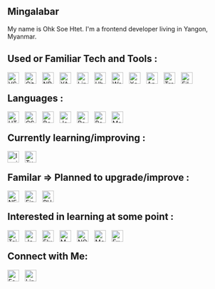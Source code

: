 ## Mingalabar

My name is Ohk Soe Htet. I'm a frontend developer living in Yangon, Myanmar.

<!-- ![Quote](https://github-readme-quotes.herokuapp.com/quote?theme=tokyonight&animation=default&layout=default&font=default) -->

<!-- ![Quote](https://github-readme-quotes.herokuapp.com/quote?quotesUrl=https://github.com/ShubhKotnala/github-readme-quotes/blob/custom-quotes/customQuotes/quotes.json) -->

<a name="tools"></a>

## Used or Familiar Tech and Tools :

[
<img alt="VS Code" width="26px" align="left" style="padding-right:10px;"  src="https://cdn.jsdelivr.net/gh/devicons/devicon/icons/vscode/vscode-original.svg" />
][tools_anchor]
[
<img alt="Git" width="26px" align="left" style="padding-right:10px;"  src="https://cdn.jsdelivr.net/gh/devicons/devicon/icons/git/git-original.svg" />
][tools_anchor]
[
<img alt="NPM" width="26px" align="left" style="padding-right:10px;"  src="https://cdn.jsdelivr.net/gh/devicons/devicon/icons/npm/npm-original-wordmark.svg" />
][tools_anchor]
[
<img alt="YARN" width="26px" align="left" style="padding-right:10px;"  src="https://cdn.jsdelivr.net/gh/devicons/devicon/icons/yarn/yarn-original.svg" />
][tools_anchor]
[
<img alt="Linux" width="26px" align="left" style="padding-right:10px;"  src="https://cdn.jsdelivr.net/gh/devicons/devicon/icons/linux/linux-original.svg" />
][tools_anchor]
[
<img alt="Ubuntu" width="26px" align="left" style="padding-right:10px;"  src="https://cdn.jsdelivr.net/gh/devicons/devicon/icons/ubuntu/ubuntu-plain.svg" />
][tools_anchor]
[
<img alt="Wordpress" width="26px" align="left" style="padding-right:10px;"  src="https://cdn.jsdelivr.net/gh/devicons/devicon/icons/wordpress/wordpress-plain.svg" />
][tools_anchor]
[
<img alt="Xcode" width="26px" align="left" style="padding-right:10px;"  src="https://cdn.jsdelivr.net/gh/devicons/devicon/icons/xcode/xcode-original.svg" />
][tools_anchor]
[
<img alt="Android Studio" width="26px" align="left" style="padding-right:10px;"  src="https://cdn.jsdelivr.net/gh/devicons/devicon/icons/androidstudio/androidstudio-original.svg" />
][tools_anchor]
[
<img alt="Trello" width="26px" align="left" style="padding-right:10px;"  src="https://cdn.jsdelivr.net/gh/devicons/devicon/icons/trello/trello-plain.svg" />
][tools_anchor]
[
<img alt="Filezilla" width="26px" align="left" style="padding-right:10px;"  src="https://cdn.jsdelivr.net/gh/devicons/devicon/icons/filezilla/filezilla-plain.svg" />
][tools_anchor]
<br/>

<a name="languages"></a>

## Languages :

[
<img alt="HTML5" width="26px" align="left" style="padding-right:10px;"  src="https://cdn.jsdelivr.net/gh/devicons/devicon/icons/html5/html5-original.svg" />
][languages_anchor]
[
<img alt="CSS3" width="26px" align="left" style="padding-right:10px;"  src="https://cdn.jsdelivr.net/gh/devicons/devicon/icons/css3/css3-original.svg" />
][languages_anchor]
[
<img alt="Bootstrap" width="26px" align="left" style="padding-right:10px;"  src="https://cdn.jsdelivr.net/gh/devicons/devicon/icons/bootstrap/bootstrap-original.svg" />
][languages_anchor]
[
<img alt="Javascript" width="26px" align="left" style="padding-right:10px;"  src="https://cdn.jsdelivr.net/gh/devicons/devicon/icons/javascript/javascript-original.svg" />
][languages_anchor]
[
<img alt="React" width="26px" align="left" style="padding-right:10px;"  src="https://cdn.jsdelivr.net/gh/devicons/devicon/icons/react/react-original.svg" />
][languages_anchor]
[
<img alt="Redux" width="26px" align="left" style="padding-right:10px;"  src="https://cdn.jsdelivr.net/gh/devicons/devicon/icons/redux/redux-original.svg" />
][languages_anchor]
[
<img alt="MaterialUI" width="26px" align="left" style="padding-right:10px;"  src="https://cdn.jsdelivr.net/gh/devicons/devicon/icons/materialui/materialui-original.svg" />
][languages_anchor]
<br/>

<a name="learning"></a>

## Currently learning/improving :

[
<img alt="Ionic" width="26px" align="left" style="padding-right:10px;"  src="https://cdn.jsdelivr.net/gh/devicons/devicon/icons/ionic/ionic-original.svg" />
][learning_anchor]
[
<img alt="Typescript" width="26px" align="left" style="padding-right:10px;"  src="https://cdn.jsdelivr.net/gh/devicons/devicon/icons/typescript/typescript-original.svg" />
][learning_anchor]
<br/>

<a name="plan"></a>

## Familar => Planned to upgrade/improve :

[
<img alt="NEXTjs" width="26px" align="left" style="padding-right:10px;"  src="https://cdn.jsdelivr.net/gh/devicons/devicon/icons/nextjs/nextjs-original.svg" />
][plan_anchor]
[
<img alt="Firebase" width="26px" align="left" style="padding-right:10px;"  src="https://cdn.jsdelivr.net/gh/devicons/devicon/icons/firebase/firebase-plain.svg" />
][plan_anchor]
[
<img alt="PHP" width="26px" align="left" style="padding-right:10px;"  src="https://cdn.jsdelivr.net/gh/devicons/devicon/icons/php/php-original.svg" />
][plan_anchor]

<!-- ReactQuery -->
<br/>

<a name="interested"></a>

## Interested in learning at some point :

[
<img alt="TailwindCSS" width="26px" align="left" style="padding-right:10px;" src="https://cdn.jsdelivr.net/gh/devicons/devicon/icons/tailwindcss/tailwindcss-plain.svg" />
][interested_anchor]
[
<img alt="Jest" width="26px" align="left" style="padding-right:10px;"  src="https://cdn.jsdelivr.net/gh/devicons/devicon/icons/jest/jest-plain.svg" />
][interested_anchor]
[
<img alt="Flutter" width="26px" align="left" style="padding-right:10px;"  src="https://cdn.jsdelivr.net/gh/devicons/devicon/icons/flutter/flutter-original.svg" />
][interested_anchor]
[
<img alt="MYSQL" width="26px" align="left" style="padding-right:10px;"  src="https://cdn.jsdelivr.net/gh/devicons/devicon/icons/mysql/mysql-original.svg" />
][interested_anchor]
[
<img alt="NODEjs" width="26px" align="left" style="padding-right:10px;"  src="https://cdn.jsdelivr.net/gh/devicons/devicon/icons/nodejs/nodejs-original-wordmark.svg" />
][interested_anchor]
[
<img alt="MongoDB" width="26px" align="left" style="padding-right:10px;"  src="https://cdn.jsdelivr.net/gh/devicons/devicon/icons/mongodb/mongodb-original.svg" />
][interested_anchor]
[
<img alt="Express" width="26px" align="left" style="padding-right:10px;"  src="https://cdn.jsdelivr.net/gh/devicons/devicon/icons/express/express-original-wordmark.svg" />
][interested_anchor]
<br/>

## Connect with Me:

[
<img alt="Facebook" width="26px" align="left" style="padding-right:10px;" src="https://cdn.jsdelivr.net/gh/devicons/devicon/icons/facebook/facebook-original.svg"/>
](https://www.facebook.com/oshskar)
[
<img alt="LinkIn" width="26px" align="left" style="padding-right:10px;" src="https://cdn.jsdelivr.net/gh/devicons/devicon/icons/linkedin/linkedin-original.svg"/>
](https://www.linkedin.com/in/oshskar/)

[tools_anchor]: #tools
[languages_anchor]: #languages
[learning_anchor]: #learning
[plan_anchor]: #plan
[interested_anchor]: #interested
